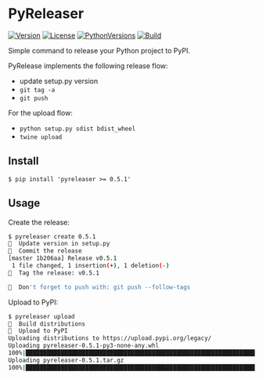 # PyReleaser

[![Version](https://img.shields.io/pypi/v/pyreleaser.svg)](https://pypi.python.org/pypi/pyreleaser)
[![License](https://img.shields.io/pypi/l/pyreleaser.svg)](https://pypi.python.org/pypi/pyreleaser)
[![PythonVersions](https://img.shields.io/pypi/pyversions/pyreleaser.svg)](https://pypi.python.org/pypi/pyreleaser)
[![Build](https://travis-ci.org/pior/pyreleaser.svg?branch=master)](https://travis-ci.org/pior/pyreleaser)

Simple command to release your Python project to PyPI.

PyRelease implements the following release flow:
- update setup.py version
- `git tag -a`
- `git push`

For the upload flow:
- `python setup.py sdist bdist_wheel`
- `twine upload`


## Install

```shell
$ pip install 'pyreleaser >= 0.5.1'
```


## Usage

Create the release:
```bash
$ pyreleaser create 0.5.1
🔸  Update version in setup.py
🔸  Commit the release
[master 1b206aa] Release v0.5.1
 1 file changed, 1 insertion(+), 1 deletion(-)
🔸  Tag the release: v0.5.1

🔔  Don't forget to push with: git push --follow-tags
```

Upload to PyPI:
```bash
$ pyreleaser upload
🔸  Build distributions
🔸  Upload to PyPI
Uploading distributions to https://upload.pypi.org/legacy/
Uploading pyreleaser-0.5.1-py3-none-any.whl
100%|████████████████████████████████████████████████████████████████████████████████████████████████████████████████████████████████████████| 8.66k/8.66k [00:01<00:00, 6.85kB/s]
Uploading pyreleaser-0.5.1.tar.gz
100%|████████████████████████████████████████████████████████████████████████████████████████████████████████████████████████████████████████| 7.75k/7.75k [00:00<00:00, 8.02kB/s]
```
